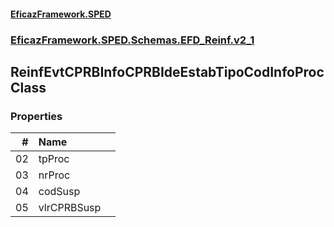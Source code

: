 #### [EficazFramework.SPED](EficazFrameworkSPED.md 'EficazFramework SPED')
### [EficazFramework.SPED.Schemas.EFD_Reinf.v2_1](EficazFramework.SPED.Schemas.EFD_Reinf.v2_1.md 'EficazFramework.SPED.Schemas.EFD_Reinf.v2_1')

## ReinfEvtCPRBInfoCPRBIdeEstabTipoCodInfoProc Class
### Properties

| # | Name | |
| ---: | :--- | :--- |
| 02 | tpProc |  |
| 03 | nrProc |  |
| 04 | codSusp |  |
| 05 | vlrCPRBSusp |  |
